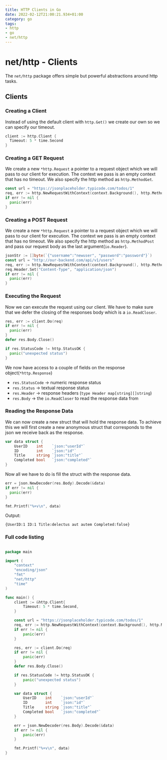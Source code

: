 ```yaml
---
title: HTTP Clients in Go
date: 2022-02-12T21:00:21.934+01:00
category: go
tags: 
- http
- go
- net/http
---
```


# net/http - Clients

The `net/http` package offers simple but powerful abstractions around http tasks.

## Clients

### Creating a Client

Instead of using the default client with `http.Get()` we create our own so we can specify our timeout.

```go
client := http.Client { 
  Timeout: 5 * time.Second 
}
```

### Creating a GET Request

We create a new `*http.Request` a pointer to a request object which we will pass to our client for execution. The context we pass is an empty context that has no timeout. We also specify the http method as `http.MethodGet`.

```go
const url = "https://jsonplaceholder.typicode.com/todos/1" 
req, err := http.NewRequestWithContext(context.Background(), http.MethodGet, url, nil) 
if err != nil { 
  panic(err) 
}
```

### Creating a POST Request

We create a new `*http.Request` a pointer to a request object which we will pass to our client for execution. The context we pass is an empty context that has no timeout. We also specify the http method as `http.MethodPost` and pass our request body as the last argument(`io.Reader`).

```go
jsonStr := []byte(`{"username":"newuser", "password":"password"}`) 
const url = "http://our-backend.com/api/v1/users" 
req, err := http.NewRequestWithContext(context.Background(), http.MethodPost, url, bytes.NewBuffer(jsonStr)) 
req.Header.Set("Content-Type", "application/json") 
if err != nil { 
  panic(err) 
}
```

### Executing the Request

Now we can execute the request using our client. We have to make sure that we defer the closing of the responses body which is a `io.ReadCloser`.

```go
res, err := client.Do(req) 
if err != nil { 
  panic(err) 
} 
defer res.Body.Close()

if res.StatusCode != http.StatusOK { 
  panic("unexpected status") 
} 
```

We now have access to a couple of fields on the response object(`*http.Response`)

* `res.StatusCode` -&gt; numeric response status
* `res.Status` -&gt; textual response status
* `res.Header` -&gt; response headers (`type Header map[string][]string`)
* `res.Body` -&gt; the `io.ReadCloser` to read the response data from

### Reading the Response Data

We can now create a new struct that will hold the response data. To achieve this we will first create a new anonymous struct that corresponds to the json we receive back as the response.

```go
var data struct {
	UserID    int    `json:"userId"`
	ID        int    `json:"id"`
	Title     string `json:"title"`
	Completed bool   `json:"completed"`
}
```

Now all we have to do is fill the struct with the response data.

```go
err = json.NewDecoder(res.Body).Decode(&data) 
if err != nil { 
  panic(err) 
}

fmt.Printf("%+v\n", data)
```

Output:

```
{UserID:1 ID:1 Title:delectus aut autem Completed:false}
```

### Full code listing

```go

package main

import (
	"context"
	"encoding/json"
	"fmt"
	"net/http"
	"time"
)

func main() {
	client := &http.Client{
		Timeout: 5 * time.Second,
	}

	const url = "https://jsonplaceholder.typicode.com/todos/1"
	req, err := http.NewRequestWithContext(context.Background(), http.MethodGet, url, nil)
	if err != nil {
		panic(err)
	}

	res, err := client.Do(req)
	if err != nil {
		panic(err)
	}
	defer res.Body.Close()

	if res.StatusCode != http.StatusOK {
		panic("unexpected status")
	}

	var data struct {
		UserID    int    `json:"userId"`
		ID        int    `json:"id"`
		Title     string `json:"title"`
		Completed bool   `json:"completed"`
	}

	err = json.NewDecoder(res.Body).Decode(&data)
	if err != nil {
		panic(err)
	}

	fmt.Printf("%+v\n", data)
}
```